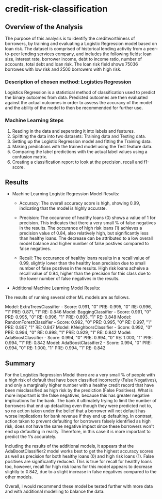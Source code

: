 # credit-risk-classification
## Overview of the Analysis
The purpose of this analysis is to identify the creditworthiness of borrowers, by training and evaluating a Logistic Regression model based on loan risk. The dataset is comprised of historical lending activity from a peer-to-peer lending services company, and includes the following fields: loan size, interest rate, borrower income, debt to income ratio, number of accounts, total debt and loan risk. The loan risk field shows 75036 borrowes with low risk and 2500 borrowers with high risk.

### Description of chosen method: Logistics Regression
Logistics Regression is a statistical method of classification used to predict the binary outcomes from data. Predicted outcomes are then evaluated against the actual outcomes in order to assess the accuracy of the model and the ability of the model to then be recommended for further use.

### Machine Learning Steps
1. Reading in the data and seperating it into labels and features.
2. Splitting the data into two datasets: Training data and Testing data.
3. Setting up the Logistic Regression model and fitting the Training data.
4. Making predictions with the trained model using the Test feature data.
5. Comparing the label predictions with the actual label values using a confusion matrix.
6. Creating a classification report to look at the precision, recall and f1-score.

## Results
* Machine Learning Logistic Regression Model Results:
    * Accuracy: The overall accuracy score is high, showing 0.99, indicating that the model is highly accurate.

    * Precision: The occurance of healthy loans (0) shows a value of 1 for precision. This indicates that there a very small % of false negatives in the results. The occurance of high risk loans (1) achieves a precision value of 0.84, also relatively high, but significantly less than healthy loans. The decrease can be attributed to a low overall model balance and higher number of false postives compared to false negatives.
     
    * Recall: The occurance of healthy loans results in a recall value of 0.99, slightly lower than the healthy loan precision due to small number of false postives in the results. High risk loans acheive a recall value of 0.94, higher than the precision for this class due to the lower number of false negatives in the results.
    
* Additional Machine Learning Model Results:

The results of running several other ML models are as follows.

Model: ExtraTreesClassifier -    Score: 0.991, "0" PRE: 0.995, "0" RE: 0.996, "1" PRE: 0.871, "1" RE: 0.846
Model: BaggingClassifier -       Score: 0.991, "0" PRE: 0.995, "0" RE: 0.996, "1" PRE: 0.893, "1" RE: 0.848
Model: RandomForestClassifier -  Score: 0.992, "0" PRE: 0.995, "0" RE: 0.997, "1" PRE: 0.897, "1" RE: 0.847
Model: KNeighborsClassifier -    Score: 0.992, "0" PRE: 0.994, "0" RE: 0.998, "1" PRE: 0.929, "1" RE: 0.842
Model: AdaBoostClassifier -      Score: 0.994, "0" PRE: 0.994, "0" RE: 1.000, "1" PRE: 0.994, "1" RE: 0.842
Model: AdaBoostClassifier2 -     Score: 0.994, "0" PRE: 0.994, "0" RE: 1.000, "1" PRE: 0.994, "1" RE: 0.842



## Summary

For the Logistics Regression Model there are a very small % of people with a high risk of default that have been classified incorrectly (False Negatives), and only a marginally higher number with a healthy credit record that have been misclassified as high risk by the prediction (False Positives). What is more important is the false negatives, because this has greater negative implications for the bank. The bank it ultimately trying to limit the number of borrowers that end up defaulting even though they were predicted not to, so no action taken under the belief that a borrower will not default has worse implications for bank revenue if they end up defaulting. In contrast, action taken to prevent defaulting for borrowers falsely identified as high risk, does not have the same negative impact since these borrowers won't end up defaulting in reality. Therefore, in this case it is more important to predict the 1's accurately.

Including the results of the additional models, it appears that the AdaBoostClassifier2 model works best to get the highest accuracy scores as well as precision for both healthy loans (0) and high risk loans (1). False positives are significantly reduced. This is true for recall for healthy loans too, however, recall for high risk loans for this model appears to decrease slightly to 0.842, due to a slight increase in false negatives compared to the other models.

Overall, I would recommend these model be tested further with more data and with additional modelling to balance the data. 
